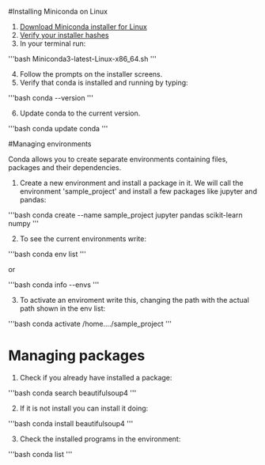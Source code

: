 #Installing Miniconda on Linux

1. [Download Miniconda installer for Linux](https://docs.conda.io/en/latest/miniconda.html#linux-installers)
2. [Verify your installer hashes](https://docs.conda.io/projects/conda/en/latest/user-guide/install/download.html#hash-verification) 
3. In your terminal run:

'''bash
Miniconda3-latest-Linux-x86_64.sh
'''

4. Follow the prompts on the installer screens.
5. Verify that conda is installed and running by typing:

'''bash
conda --version
'''

6. Update conda to the current version.

'''bash
conda update conda
'''

#Managing environments

Conda allows you to create separate environments containing files, packages and their dependencies.

1. Create a new environment and install a package in it. We will call the environment 'sample_project' and install a few packages like jupyter and pandas:

'''bash
conda create --name sample_project jupyter pandas scikit-learn numpy
'''

2. To see the current environments write:

'''bash
conda env list
'''

or

'''bash
conda info --envs
'''

3. To activate an enviroment write this, changing the path with the actual path shown in the env list:

'''bash
conda activate /home..../sample_project 
'''

# Managing packages

1. Check if you already have installed a package:

'''bash
conda search beautifulsoup4
'''

2. If it is not install you can install it doing:

'''bash 
conda install beautifulsoup4
'''

3. Check the installed programs in the environment:

'''bash
conda list
'''
